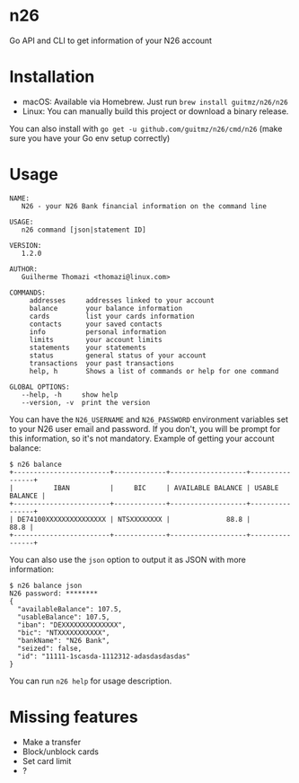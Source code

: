 # n26
Go API and CLI to get information of your N26 account

# Installation
- macOS: Available via Homebrew. Just run `brew install guitmz/n26/n26`
- Linux: You can manually build this project or download a binary release.

You can also install with `go get -u github.com/guitmz/n26/cmd/n26` (make sure you have your Go env setup correctly)

# Usage
```
NAME:
   N26 - your N26 Bank financial information on the command line

USAGE:
   n26 command [json|statement ID]

VERSION:
   1.2.0

AUTHOR:
   Guilherme Thomazi <thomazi@linux.com>

COMMANDS:
     addresses     addresses linked to your account
     balance       your balance information
     cards         list your cards information
     contacts      your saved contacts
     info          personal information
     limits        your account limits
     statements    your statements
     status        general status of your account
     transactions  your past transactions
     help, h       Shows a list of commands or help for one command

GLOBAL OPTIONS:
   --help, -h     show help
   --version, -v  print the version
```

You can have the `N26_USERNAME` and `N26_PASSWORD` environment variables set to your N26 user email and password. If you don't, you will be prompt for this information, so it's not mandatory.
Example of getting your account balance:
```
$ n26 balance
+------------------------+-------------+-------------------+----------------+
|          IBAN          |     BIC     | AVAILABLE BALANCE | USABLE BALANCE |
+------------------------+-------------+-------------------+----------------+
| DE74100XXXXXXXXXXXXXXX | NTSXXXXXXXX |              88.8 |           88.8 |
+------------------------+-------------+-------------------+----------------+
```

You can also use the `json` option to output it as JSON with more information:
```
$ n26 balance json
N26 password: ********
{
  "availableBalance": 107.5,
  "usableBalance": 107.5,
  "iban": "DEXXXXXXXXXXXXXX",
  "bic": "NTXXXXXXXXXXX",
  "bankName": "N26 Bank",
  "seized": false,
  "id": "11111-1scasda-1112312-adasdasdasdas"
}
```
You can run `n26 help` for usage description.

# Missing features
- Make a transfer
- Block/unblock cards
- Set card limit
- ?
